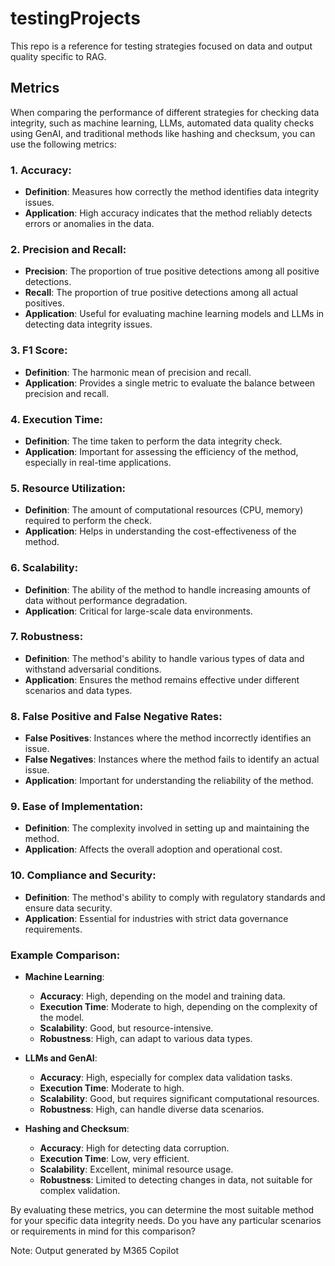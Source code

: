 # testingProjects
This repo is a reference for testing strategies focused on data and output quality specific to RAG.

## Metrics
When comparing the performance of different strategies for checking data integrity, such as machine learning, LLMs, automated data quality checks using GenAI, and traditional methods like hashing and checksum, you can use the following metrics:

### **1. Accuracy**:
   - **Definition**: Measures how correctly the method identifies data integrity issues.
   - **Application**: High accuracy indicates that the method reliably detects errors or anomalies in the data.

### **2. Precision and Recall**:
   - **Precision**: The proportion of true positive detections among all positive detections.
   - **Recall**: The proportion of true positive detections among all actual positives.
   - **Application**: Useful for evaluating machine learning models and LLMs in detecting data integrity issues.

### **3. F1 Score**:
   - **Definition**: The harmonic mean of precision and recall.
   - **Application**: Provides a single metric to evaluate the balance between precision and recall.

### **4. Execution Time**:
   - **Definition**: The time taken to perform the data integrity check.
   - **Application**: Important for assessing the efficiency of the method, especially in real-time applications.

### **5. Resource Utilization**:
   - **Definition**: The amount of computational resources (CPU, memory) required to perform the check.
   - **Application**: Helps in understanding the cost-effectiveness of the method.

### **6. Scalability**:
   - **Definition**: The ability of the method to handle increasing amounts of data without performance degradation.
   - **Application**: Critical for large-scale data environments.

### **7. Robustness**:
   - **Definition**: The method's ability to handle various types of data and withstand adversarial conditions.
   - **Application**: Ensures the method remains effective under different scenarios and data types.

### **8. False Positive and False Negative Rates**:
   - **False Positives**: Instances where the method incorrectly identifies an issue.
   - **False Negatives**: Instances where the method fails to identify an actual issue.
   - **Application**: Important for understanding the reliability of the method.

### **9. Ease of Implementation**:
   - **Definition**: The complexity involved in setting up and maintaining the method.
   - **Application**: Affects the overall adoption and operational cost.

### **10. Compliance and Security**:
   - **Definition**: The method's ability to comply with regulatory standards and ensure data security.
   - **Application**: Essential for industries with strict data governance requirements.

### **Example Comparison**:

- **Machine Learning**:
  - **Accuracy**: High, depending on the model and training data.
  - **Execution Time**: Moderate to high, depending on the complexity of the model.
  - **Scalability**: Good, but resource-intensive.
  - **Robustness**: High, can adapt to various data types.

- **LLMs and GenAI**:
  - **Accuracy**: High, especially for complex data validation tasks.
  - **Execution Time**: Moderate to high.
  - **Scalability**: Good, but requires significant computational resources.
  - **Robustness**: High, can handle diverse data scenarios.

- **Hashing and Checksum**:
  - **Accuracy**: High for detecting data corruption.
  - **Execution Time**: Low, very efficient.
  - **Scalability**: Excellent, minimal resource usage.
  - **Robustness**: Limited to detecting changes in data, not suitable for complex validation.

By evaluating these metrics, you can determine the most suitable method for your specific data integrity needs. Do you have any particular scenarios or requirements in mind for this comparison?

Note: Output generated by M365 Copilot

